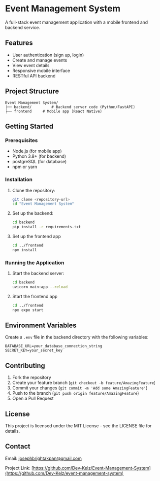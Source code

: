 # Event Management System

A full-stack event management application with a mobile frontend and backend service.

## Features

- User authentication (sign up, login)
- Create and manage events
- View event details
- Responsive mobile interface
- RESTful API backend

## Project Structure

```
Event Management System/
├── backend/         # Backend server code (Python/FastAPI)
├── frontend     # Mobile app (React Native)
```

## Getting Started

### Prerequisites

- Node.js (for mobile app)
- Python 3.8+ (for backend)
- postgreSQL (for database)
- npm or yarn

### Installation

1. Clone the repository:
   ```bash
   git clone <repository-url>
   cd "Event Management System"
   ```

2. Set up the backend:
   ```bash
   cd backend
   pip install -r requirements.txt
   ```

3. Set up the frontend app
   ```bash
   cd ../frontend
   npm install
   ```

### Running the Application

1. Start the backend server:
   ```bash
   cd backend
   uvicorn main:app --reload
   ```

2. Start the frontend app
   ```bash
   cd ../frontend
   npx expo start
   ```

## Environment Variables

Create a `.env` file in the backend directory with the following variables:

```
DATABASE_URL=your_database_connection_string
SECRET_KEY=your_secret_key
```

## Contributing

1. Fork the repository
2. Create your feature branch (`git checkout -b feature/AmazingFeature`)
3. Commit your changes (`git commit -m 'Add some AmazingFeature'`)
4. Push to the branch (`git push origin feature/AmazingFeature`)
5. Open a Pull Request

## License

This project is licensed under the MIT License - see the LICENSE file for details.

## Contact

Email: josephbrightakpan@gmail.com

Project Link: [https://github.com/Dev-Kelz/Event-Management-System](https://github.com/Dev-Kelz/event-management-system)